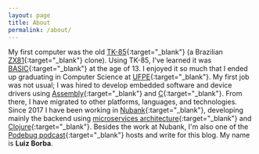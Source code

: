 ```yaml
---
layout: page
title: About
permalink: /about/
---
```


My first computer was the old [TK-85][tk-85]{:target="_blank"} (a Brazilian [ZX81][zx-81]{:target="_blank"} clone). Using TK-85, I've learned it was [BASIC][basic]{:target="_blank"} at the age of 13. I enjoyed it so much that I ended up graduating in Computer Science at [UFPE][ufpe]{:target="_blank"}. My first job was not usual; I was hired to develop embedded software and device drivers using [Assembly][assembly]{:target="_blank"} and [C][c]{:target="_blank"}. From there, I have migrated to other platforms, languages, and technologies. Since 2017 I have been working in [Nubank][nubank]{:target="_blank"}, developing mainly the backend using [microservices architecture][microservices]{:target="_blank"} and [Clojure][clojure]{:target="_blank"}. Besides the work at Nubank, I'm also one of the [Podebug podcast][podebug]{:target="_blank"} hosts and write for this blog. My name is **Luiz Borba**.

[tk-85]: https://pt.wikipedia.org/wiki/TK_85
[zx-81]: https://en.wikipedia.org/wiki/ZX81
[basic]: https://en.wikipedia.org/wiki/BASIC
[ufpe]: https://portal.cin.ufpe.br/
[assembly]: https://en.wikipedia.org/wiki/Assembly_language
[c]: https://www.learn-c.org/
[nubank]: https://nubank.com.br/
[microservices]: https://martinfowler.com/articles/microservices.html
[clojure]: https://clojure.org/
[podebug]: http://podebug.com/